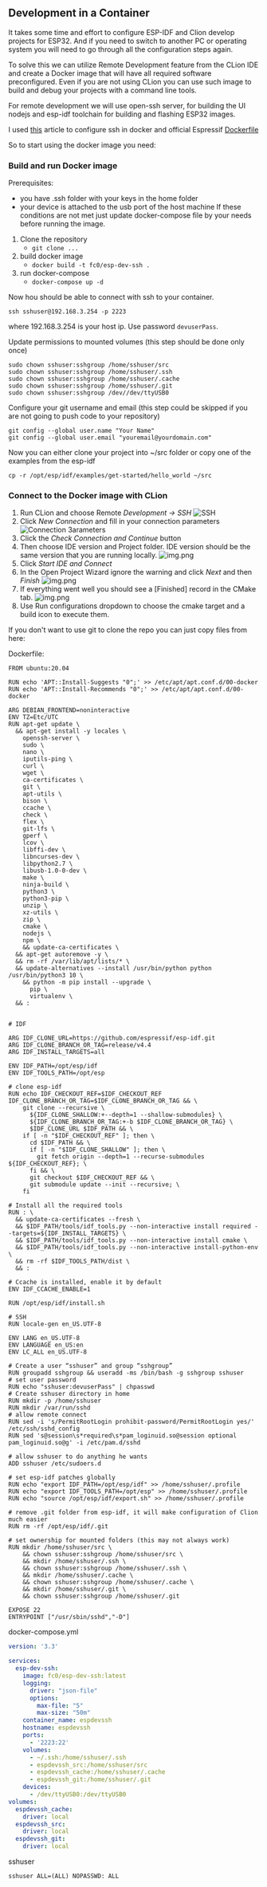## Development in a Container

It takes some time and effort to configure ESP-IDF and Clion develop projects for ESP32.
And if you need to switch to another PC or operating system you will need to go through all the configuration steps again.

To solve this we can utilize Remote Development feature from the CLion IDE and create a Docker image that will have all required software preconfigured.
Even if you are not using CLion you can use such image to build and debug your projects with a command line tools.

For remote development we will use open-ssh server, for building the UI nodejs and esp-idf toolchain for building and flashing ESP32 images.

I used [this](https://www.techrepublic.com/article/deploy-docker-container-ssh-access/) article to configure ssh in docker and official Espressif [Dockerfile](https://github.com/espressif/esp-idf/blob/release/v4.4/tools/docker/Dockerfile)

So to start using the docker image you need:

### Build and run Docker image

Prerequisites:
- you have .ssh folder with your keys in the home folder
- your device is attached to the usb port of the host machine
If these conditions are not met just update docker-compose file by your needs before running the image.

1. Clone the repository
   - `git clone ...`
2. build docker image
   - `docker build -t fc0/esp-dev-ssh .` 
3. run docker-compose
   - `docker-compose up -d` 

Now hou should be able to connect with ssh to your container.
```shell
ssh sshuser@192.168.3.254 -p 2223
``` 
where 192.168.3.254 is your host ip.
Use password `devuserPass`.

Update permissions to mounted volumes (this step should be done only once)
```shell
sudo chown sshuser:sshgroup /home/sshuser/src
sudo chown sshuser:sshgroup /home/sshuser/.ssh
sudo chown sshuser:sshgroup /home/sshuser/.cache
sudo chown sshuser:sshgroup /home/sshuser/.git
sudo chown sshuser:sshgroup /dev//dev/ttyUSB0
```

Configure your git username and email (this step could be skipped if you are not going to push code to your repository)
```shell
git config --global user.name "Your Name"
git config --global user.email "youremail@yourdomain.com"
```

Now you can either clone your project into ~/src folder or copy one of the examples from the esp-idf
```shell
cp -r /opt/esp/idf/examples/get-started/hello_world ~/src
```

### Connect to the Docker image with CLion
1. Run CLion and choose Remote _Development -> SSH_ 
![SSH](img/remote-dev.png)
2. Click _New Connection_ and fill in your connection parameters
![Сonnection Зarameters](img/params.png)
3. Click the _Check Connection and Continue_ button
4. Then choose IDE version and Project folder. IDE version should be the same version that you are running locally.
![img.png](img/project.png)
5. Click _Start IDE and Connect_
6. In the Open Project Wizard ignore the warning and click _Next_ and then _Finish_
![img.png](img/open-project.png)
7. If everything went well you should see a \[Finished\] record in the CMake tab.
![img.png](img/ide.png)
8. Use Run configurations dropdown to choose the cmake target and a build icon to execute them.



If you don't want to use git to clone the repo you can just copy files from here:

Dockerfile:
```
FROM ubuntu:20.04

RUN echo 'APT::Install-Suggests "0";' >> /etc/apt/apt.conf.d/00-docker
RUN echo 'APT::Install-Recommends "0";' >> /etc/apt/apt.conf.d/00-docker

ARG DEBIAN_FRONTEND=noninteractive
ENV TZ=Etc/UTC
RUN apt-get update \
  && apt-get install -y locales \
    openssh-server \
    sudo \
    nano \
    iputils-ping \
    curl \
    wget \
    ca-certificates \
    git \
    apt-utils \
    bison \
    ccache \
    check \
    flex \
    git-lfs \
    gperf \
    lcov \
    libffi-dev \
    libncurses-dev \
    libpython2.7 \
    libusb-1.0-0-dev \
    make \
    ninja-build \
    python3 \
    python3-pip \
    unzip \
    xz-utils \
    zip \
    cmake \
    nodejs \
    npm \
    && update-ca-certificates \
  && apt-get autoremove -y \
  && rm -rf /var/lib/apt/lists/* \
  && update-alternatives --install /usr/bin/python python /usr/bin/python3 10 \
    && python -m pip install --upgrade \
      pip \
      virtualenv \
  && :


# IDF

ARG IDF_CLONE_URL=https://github.com/espressif/esp-idf.git
ARG IDF_CLONE_BRANCH_OR_TAG=release/v4.4
ARG IDF_INSTALL_TARGETS=all

ENV IDF_PATH=/opt/esp/idf
ENV IDF_TOOLS_PATH=/opt/esp

# clone esp-idf
RUN echo IDF_CHECKOUT_REF=$IDF_CHECKOUT_REF IDF_CLONE_BRANCH_OR_TAG=$IDF_CLONE_BRANCH_OR_TAG && \
    git clone --recursive \
      ${IDF_CLONE_SHALLOW:+--depth=1 --shallow-submodules} \
      ${IDF_CLONE_BRANCH_OR_TAG:+-b $IDF_CLONE_BRANCH_OR_TAG} \
      $IDF_CLONE_URL $IDF_PATH && \
    if [ -n "$IDF_CHECKOUT_REF" ]; then \
      cd $IDF_PATH && \
      if [ -n "$IDF_CLONE_SHALLOW" ]; then \
        git fetch origin --depth=1 --recurse-submodules ${IDF_CHECKOUT_REF}; \
      fi && \
      git checkout $IDF_CHECKOUT_REF && \
      git submodule update --init --recursive; \
    fi

# Install all the required tools
RUN : \
  && update-ca-certificates --fresh \
  && $IDF_PATH/tools/idf_tools.py --non-interactive install required --targets=${IDF_INSTALL_TARGETS} \
  && $IDF_PATH/tools/idf_tools.py --non-interactive install cmake \
  && $IDF_PATH/tools/idf_tools.py --non-interactive install-python-env \
  && rm -rf $IDF_TOOLS_PATH/dist \
  && :

# Ccache is installed, enable it by default
ENV IDF_CCACHE_ENABLE=1

RUN /opt/esp/idf/install.sh

# SSH
RUN locale-gen en_US.UTF-8

ENV LANG en_US.UTF-8
ENV LANGUAGE en_US:en
ENV LC_ALL en_US.UTF-8

# Create a user “sshuser” and group “sshgroup”
RUN groupadd sshgroup && useradd -ms /bin/bash -g sshgroup sshuser
# set user password
RUN echo "sshuser:devuserPass" | chpasswd
# Create sshuser directory in home
RUN mkdir -p /home/sshuser
RUN mkdir /var/run/sshd
# allow remote connect
RUN sed -i 's/PermitRootLogin prohibit-password/PermitRootLogin yes/' /etc/ssh/sshd_config
RUN sed 's@session\s*required\s*pam_loginuid.so@session optional pam_loginuid.so@g' -i /etc/pam.d/sshd

# allow sshuser to do anything he wants
ADD sshuser /etc/sudoers.d

# set esp-idf patches globally
RUN echo "export IDF_PATH=/opt/esp/idf" >> /home/sshuser/.profile
RUN echo "export IDF_TOOLS_PATH=/opt/esp" >> /home/sshuser/.profile
RUN echo "source /opt/esp/idf/export.sh" >> /home/sshuser/.profile

# remove .git folder from esp-idf, it will make configuration of Clion much easier
RUN rm -rf /opt/esp/idf/.git

# set ownership for mounted folders (this may not always work)
RUN mkdir /home/sshuser/src \
    && chown sshuser:sshgroup /home/sshuser/src \
    && mkdir /home/sshuser/.ssh \
    && chown sshuser:sshgroup /home/sshuser/.ssh \
    && mkdir /home/sshuser/.cache \
    && chown sshuser:sshgroup /home/sshuser/.cache \
    && mkdir /home/sshuser/.git \
    && chown sshuser:sshgroup /home/sshuser/.git

EXPOSE 22
ENTRYPOINT ["/usr/sbin/sshd","-D"]
```

docker-compose.yml
```yaml
version: '3.3'

services:
  esp-dev-ssh:
    image: fc0/esp-dev-ssh:latest
    logging:
      driver: "json-file"
      options:
        max-file: "5"
        max-size: "50m"
    container_name: espdevssh
    hostname: espdevssh
    ports:
      - '2223:22'
    volumes:
      - ~/.ssh:/home/sshuser/.ssh
      - espdevssh_src:/home/sshuser/src
      - espdevssh_cache:/home/sshuser/.cache
      - espdevssh_git:/home/sshuser/.git
    devices:
      - /dev/ttyUSB0:/dev/ttyUSB0
volumes:
  espdevssh_cache:
    driver: local
  espdevssh_src:
    driver: local
  espdevssh_git:
    driver: local
```

sshuser
```
sshuser ALL=(ALL) NOPASSWD: ALL
```